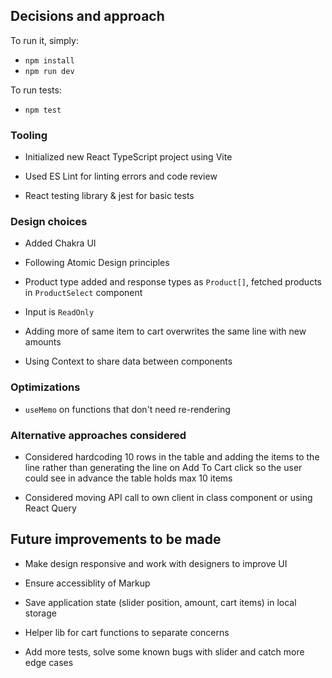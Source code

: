 ## Decisions and approach

To run it, simply:

- `npm install`
- `npm run dev`

To run tests:

- `npm test`


### Tooling

- Initialized new React TypeScript project using Vite

- Used ES Lint for linting errors and code review

- React testing library & jest for basic tests

### Design choices

- Added Chakra UI

- Following Atomic Design principles

- Product type added and response types as `Product[]`, fetched products in `ProductSelect` component

- Input is `ReadOnly`

- Adding more of same item to cart overwrites the same line with new amounts

- Using Context to share data between components

### Optimizations

- `useMemo` on functions that don't need re-rendering

### Alternative approaches considered

- Considered hardcoding 10 rows in the table and adding the items to the line rather than generating the line on Add To Cart click so the user could see in advance the table holds max 10 items

- Considered moving API call to own client in class component or using React Query

## Future improvements to be made

- Make design responsive and work with designers to improve UI

- Ensure accessiblity of Markup

- Save application state (slider position, amount, cart items) in local storage

- Helper lib for cart functions to separate concerns

- Add more tests, solve some known bugs with slider and catch more edge cases
